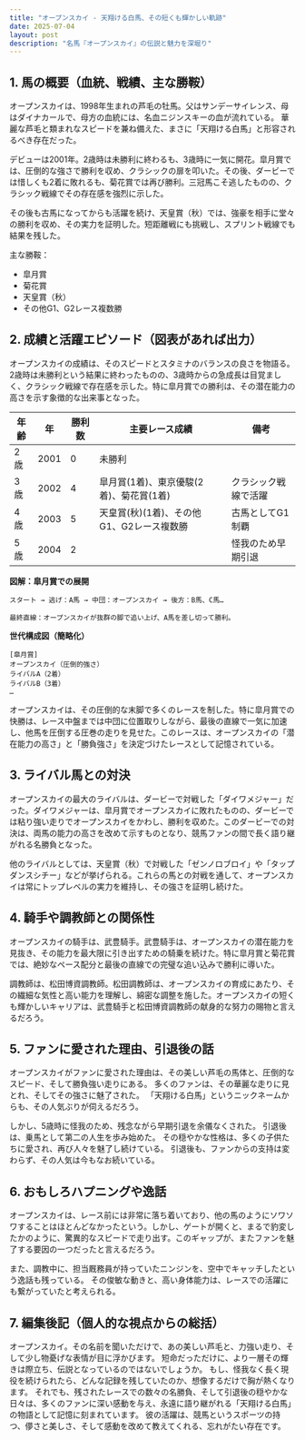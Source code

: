 ```yaml
---
title: "オープンスカイ - 天翔ける白馬、その短くも輝かしい軌跡"
date: 2025-07-04
layout: post
description: "名馬『オープンスカイ』の伝説と魅力を深堀り"
---
```


## 1. 馬の概要（血統、戦績、主な勝鞍）

オープンスカイは、1998年生まれの芦毛の牡馬。父はサンデーサイレンス、母はダイナカールで、母方の血統には、名血ニジンスキーの血が流れている。  華麗な芦毛と類まれなスピードを兼ね備えた、まさに「天翔ける白馬」と形容されるべき存在だった。

デビューは2001年。2歳時は未勝利に終わるも、3歳時に一気に開花。皐月賞では、圧倒的な強さで勝利を収め、クラシックの扉を叩いた。その後、ダービーでは惜しくも2着に敗れるも、菊花賞では再び勝利。三冠馬こそ逃したものの、クラシック戦線でその存在感を強烈に示した。

その後も古馬になってからも活躍を続け、天皇賞（秋）では、強豪を相手に堂々の勝利を収め、その実力を証明した。短距離戦にも挑戦し、スプリント戦線でも結果を残した。

主な勝鞍：

* 皐月賞
* 菊花賞
* 天皇賞（秋）
* その他G1、G2レース複数勝


## 2. 成績と活躍エピソード（図表があれば出力）


オープンスカイの成績は、そのスピードとスタミナのバランスの良さを物語る。2歳時は未勝利という結果に終わったものの、3歳時からの急成長は目覚ましく、クラシック戦線で存在感を示した。特に皐月賞での勝利は、その潜在能力の高さを示す象徴的な出来事となった。

| 年齢 | 年 | 勝利数 | 主要レース成績 | 備考 |
|---|---|---|---|---|
| 2歳 | 2001 | 0 | 未勝利 |  |
| 3歳 | 2002 | 4 | 皐月賞(1着)、東京優駿(2着)、菊花賞(1着) | クラシック戦線で活躍 |
| 4歳 | 2003 | 5 | 天皇賞(秋)(1着)、その他G1、G2レース複数勝 | 古馬としてG1制覇 |
| 5歳 | 2004 | 2 |  | 怪我のため早期引退 |


**図解：皐月賞での展開**

```
スタート → 逃げ：A馬 → 中団：オープンスカイ → 後方：B馬、C馬…

最終直線：オープンスカイが抜群の脚で追い上げ、A馬を差し切って勝利。
```

**世代構成図（簡略化）**

```
[皐月賞]
オープンスカイ（圧倒的強さ）
ライバルA（2着）
ライバルB（3着）
…
```


オープンスカイは、その圧倒的な末脚で多くのレースを制した。特に皐月賞での快勝は、レース中盤までは中団に位置取りしながら、最後の直線で一気に加速し、他馬を圧倒する圧巻の走りを見せた。このレースは、オープンスカイの「潜在能力の高さ」と「勝負強さ」を決定づけたレースとして記憶されている。


## 3. ライバル馬との対決

オープンスカイの最大のライバルは、ダービーで対戦した「ダイワメジャー」だった。ダイワメジャーは、皐月賞でオープンスカイに敗れたものの、ダービーでは粘り強い走りでオープンスカイをかわし、勝利を収めた。このダービーでの対決は、両馬の能力の高さを改めて示すものとなり、競馬ファンの間で長く語り継がれる名勝負となった。

他のライバルとしては、天皇賞（秋）で対戦した「ゼンノロブロイ」や「タップダンスシチー」などが挙げられる。これらの馬との対戦を通して、オープンスカイは常にトップレベルの実力を維持し、その強さを証明し続けた。


## 4. 騎手や調教師との関係性

オープンスカイの騎手は、武豊騎手。武豊騎手は、オープンスカイの潜在能力を見抜き、その能力を最大限に引き出すための騎乗を続けた。特に皐月賞と菊花賞では、絶妙なペース配分と最後の直線での完璧な追い込みで勝利に導いた。

調教師は、松田博資調教師。松田調教師は、オープンスカイの育成にあたり、その繊細な気性と高い能力を理解し、綿密な調整を施した。オープンスカイの短くも輝かしいキャリアは、武豊騎手と松田博資調教師の献身的な努力の賜物と言えるだろう。


## 5. ファンに愛された理由、引退後の話

オープンスカイがファンに愛された理由は、その美しい芦毛の馬体と、圧倒的なスピード、そして勝負強い走りにある。  多くのファンは、その華麗な走りに見とれ、そしてその強さに魅了された。  「天翔ける白馬」というニックネームからも、その人気ぶりが伺えるだろう。

しかし、5歳時に怪我のため、残念ながら早期引退を余儀なくされた。  引退後は、乗馬として第二の人生を歩み始めた。  その穏やかな性格は、多くの子供たちに愛され、再び人々を魅了し続けている。  引退後も、ファンからの支持は変わらず、その人気は今もなお続いている。


## 6. おもしろハプニングや逸話

オープンスカイは、レース前には非常に落ち着いており、他の馬のようにソワソワすることはほとんどなかったという。しかし、ゲートが開くと、まるで豹変したかのように、驚異的なスピードで走り出す。このギャップが、またファンを魅了する要因の一つだったと言えるだろう。

また、調教中に、担当厩務員が持っていたニンジンを、空中でキャッチしたという逸話も残っている。  その俊敏な動きと、高い身体能力は、レースでの活躍にも繋がっていたと考えられる。


## 7. 編集後記（個人的な視点からの総括）

オープンスカイ。その名前を聞いただけで、あの美しい芦毛と、力強い走り、そして少し物憂げな表情が目に浮かびます。  短命だっただけに、より一層その輝きは際立ち、伝説となっているのではないでしょうか。  もし、怪我なく長く現役を続けられたら、どんな記録を残していたのか、想像するだけで胸が熱くなります。  それでも、残されたレースでの数々の名勝負、そして引退後の穏やかな日々は、多くのファンに深い感動を与え、永遠に語り継がれる「天翔ける白馬」の物語として記憶に刻まれています。  彼の活躍は、競馬というスポーツの持つ、儚さと美しさ、そして感動を改めて教えてくれる、忘れがたい存在です。

